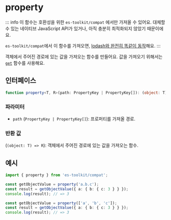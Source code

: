 # property

::: info
이 함수는 호환성을 위한 `es-toolkit/compat` 에서만 가져올 수 있어요. 대체할 수 있는 네이티브 JavaScript API가 있거나, 아직 충분히 최적화되지 않았기 때문이에요.

`es-toolkit/compat`에서 이 함수를 가져오면, [lodash와 완전히 똑같이 동작](../../../compatibility.md)해요.
:::

객체에서 주어진 경로에 있는 값을 가져오는 함수를 만들어요. 값을 가져오기 위해서는 [`get`](./get.md) 함수를 사용해요.

## 인터페이스

```typescript
function property<T, R>(path: PropertyKey | PropertyKey[]): (object: T) => R;
```

### 파라미터

- `path` (`PropertyKey | PropertyKey[]`): 프로퍼티를 가져올 경로.

### 반환 값

(`(object: T) => R`): 객체에서 주어진 경로에 있는 값을 가져오는 함수.

## 예시

```typescript
import { property } from 'es-toolkit/compat';

const getObjectValue = property('a.b.c');
const result = getObjectValue({ a: { b: { c: 3 } } });
console.log(result); // => 3

const getObjectValue = property(['a', 'b', 'c']);
const result = getObjectValue({ a: { b: { c: 3 } } });
console.log(result); // => 3
```
